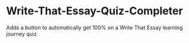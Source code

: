 # Write-That-Essay-Quiz-Completer
Adds a button to automatically get 100% on a Write That Essay learning journey quiz
